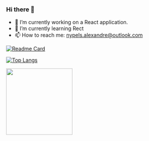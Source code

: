 ### Hi there 👋

- 🔭 I’m currently working on a React application.
- 🌱 I’m currently learning Rect
- 📫 How to reach me: nypels.alexandre@outlook.com

[![Readme Card](https://github-readme-stats.vercel.app/api/pin/?username=nyplex&repo=Flask_blog&theme=tokyonight)](https://github.com/nyplex/Flask_blog)

[![Top Langs](https://github-readme-stats.vercel.app/api/top-langs/?username=nyplex&theme=tokyonight&layout=compact)](https://github.com/nyplex/)

<img height="180em" src="https://github-readme-stats.vercel.app/api?username=nyplex&theme=tokyonight&show_icons=true&hide_border=true&&count_private=true&include_all_commits=true" />

